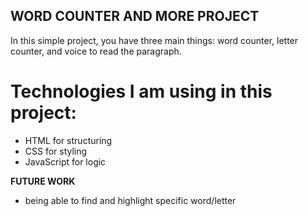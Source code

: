 ## WORD COUNTER AND MORE PROJECT

In this simple project, you have three main things: word counter, letter counter, and voice to read the paragraph.

# Technologies I am using in this project:

- HTML for structuring
- CSS for styling
- JavaScript for logic

**FUTURE WORK**

- being able to find and highlight specific word/letter
